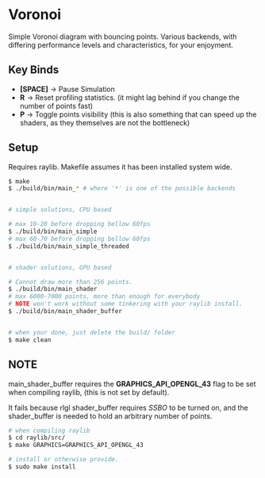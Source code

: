 # Voronoi

Simple Voronoi diagram with bouncing points.
Various backends, with differing performance levels
and characteristics, for your enjoyment.

## Key Binds

- **[SPACE]** -> Pause Simulation
- **R** -> Reset profiling statistics. (it might lag behind if you change the number of points fast)
- **P** -> Toggle points visibility (this is also something that can speed up the shaders, as they themselves are not the bottleneck)

## Setup

Requires raylib. Makefile assumes it has been installed system wide.

```bash
$ make
$ ./build/bin/main_* # where '*' is one of the possible backends


# simple solutions, CPU based

# max 10-20 before dropping bellow 60fps
$ ./build/bin/main_simple
# max 60-70 before dropping bellow 60fps
$ ./build/bin/main_simple_threaded


# shader solutions, GPU based

# Cannot draw more than 256 points.
$ ./build/bin/main_shader
# max 6000-7000 points, more than enough for everybody
# NOTE won't work without some tinkering with your raylib install.
$ ./build/bin/main_shader_buffer


# when your done, just delete the build/ folder
$ make clean
```

## NOTE
main_shader_buffer requires the **GRAPHICS_API_OPENGL_43** flag
to be set when compiling raylib, (this is not set by default).

It fails because rlgl shader_buffer requires *SSBO* to be turned on,
and the shader_buffer is needed to hold an arbitrary number of points.

```bash
# when compiling raylib
$ cd raylib/src/
$ make GRAPHICS=GRAPHICS_API_OPENGL_43

# install or otherwise provide.
$ sudo make install
```